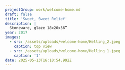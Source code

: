 ```yaml
---
projectGroup: work/welcome-home.md
draft: false
title: 'Sweet, Sweet Relief'
description: |
  Stoneware, glaze 18x20x36”
year: 2017
images:
  - src: /assets/uploads/welcome-home/Helling_2.jpeg
    caption: top view
  - src: /assets/uploads/welcome-home/Helling_1.jpeg
    caption: '1'
date: 2025-05-13T16:10:54.992Z
---
```


